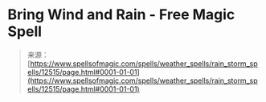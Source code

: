 <!--yml
category: 未分类
date: 2024-06-12 18:50:17
-->

# Bring Wind and Rain - Free Magic Spell

> 来源：[https://www.spellsofmagic.com/spells/weather_spells/rain_storm_spells/12515/page.html#0001-01-01](https://www.spellsofmagic.com/spells/weather_spells/rain_storm_spells/12515/page.html#0001-01-01)